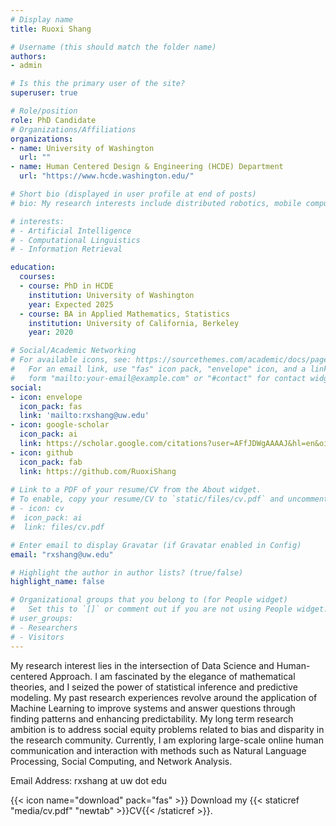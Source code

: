 ```yaml
---
# Display name
title: Ruoxi Shang

# Username (this should match the folder name)
authors:
- admin

# Is this the primary user of the site?
superuser: true

# Role/position
role: PhD Candidate
# Organizations/Affiliations
organizations:
- name: University of Washington
  url: ""
- name: Human Centered Design & Engineering (HCDE) Department
  url: "https://www.hcde.washington.edu/"

# Short bio (displayed in user profile at end of posts)
# bio: My research interests include distributed robotics, mobile computing and programmable matter.

# interests:
# - Artificial Intelligence
# - Computational Linguistics
# - Information Retrieval

education:
  courses:
  - course: PhD in HCDE
    institution: University of Washington
    year: Expected 2025
  - course: BA in Applied Mathematics, Statistics
    institution: University of California, Berkeley
    year: 2020

# Social/Academic Networking
# For available icons, see: https://sourcethemes.com/academic/docs/page-builder/#icons
#   For an email link, use "fas" icon pack, "envelope" icon, and a link in the
#   form "mailto:your-email@example.com" or "#contact" for contact widget.
social:
- icon: envelope
  icon_pack: fas
  link: 'mailto:rxshang@uw.edu'
- icon: google-scholar
  icon_pack: ai
  link: https://scholar.google.com/citations?user=AFfJDWgAAAAJ&hl=en&oi=ao
- icon: github
  icon_pack: fab
  link: https://github.com/RuoxiShang
  
# Link to a PDF of your resume/CV from the About widget.
# To enable, copy your resume/CV to `static/files/cv.pdf` and uncomment the lines below.
# - icon: cv
#  icon_pack: ai
#  link: files/cv.pdf

# Enter email to display Gravatar (if Gravatar enabled in Config)
email: "rxshang@uw.edu"

# Highlight the author in author lists? (true/false)
highlight_name: false

# Organizational groups that you belong to (for People widget)
#   Set this to `[]` or comment out if you are not using People widget.
# user_groups:
# - Researchers
# - Visitors
---
```


My research interest lies in the intersection of Data Science and Human-centered Approach. I am fascinated by the elegance of mathematical theories, and I seized the power of statistical inference and predictive modeling. My past research experiences revolve around the application of Machine Learning to improve systems and answer questions through finding patterns and enhancing predictability. My long term research ambition is to address social equity problems related to bias and disparity in the research community. Currently, I am exploring large-scale online human communication and interaction with methods such as Natural Language Processing, Social Computing, and Network Analysis.

Email Address: rxshang at uw dot edu

{{< icon name="download" pack="fas" >}} Download my {{< staticref "media/cv.pdf" "newtab" >}}CV{{< /staticref >}}.

